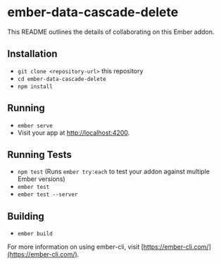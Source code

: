 # ember-data-cascade-delete

This README outlines the details of collaborating on this Ember addon.

## Installation

* `git clone <repository-url>` this repository
* `cd ember-data-cascade-delete`
* `npm install`

## Running

* `ember serve`
* Visit your app at [http://localhost:4200](http://localhost:4200).

## Running Tests

* `npm test` (Runs `ember try:each` to test your addon against multiple Ember versions)
* `ember test`
* `ember test --server`

## Building

* `ember build`

For more information on using ember-cli, visit [https://ember-cli.com/](https://ember-cli.com/).
